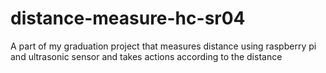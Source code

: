 # distance-measure-hc-sr04
A part of my graduation project that measures distance using raspberry pi and ultrasonic sensor and takes actions according to the distance
